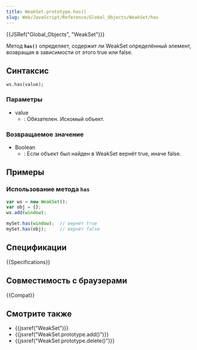 ```yaml
---
title: WeakSet.prototype.has()
slug: Web/JavaScript/Reference/Global_Objects/WeakSet/has
---
```

{{JSRef("Global_Objects", "WeakSet")}}

Метод **`has()`** определяет, содержит ли WeakSet определённый элемент, возвращая в зависимости от этого true или false.

## Синтаксис

```
ws.has(value);
```

### Параметры

- value
  - : Обязателен. Искомый объект.

### Возвращаемое значение

- Boolean
  - : Если объект был найден в WeakSet вернёт true, иначе false.

## Примеры

### Использование метода `has`

```js
var ws = new WeakSet();
var obj = {};
ws.add(window);

mySet.has(window);  // вернёт true
mySet.has(obj);     // вернёт false
```

## Спецификации

{{Specifications}}

## Совместимость с браузерами

{{Compat}}

## Смотрите также

- {{jsxref("WeakSet")}}
- {{jsxref("WeakSet.prototype.add()")}}
- {{jsxref("WeakSet.prototype.delete()")}}
